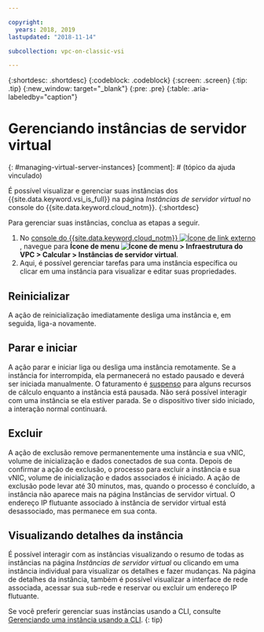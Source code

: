 ```yaml
---

copyright:
  years: 2018, 2019
lastupdated: "2018-11-14"

subcollection: vpc-on-classic-vsi

---
```


{:shortdesc: .shortdesc}
{:codeblock: .codeblock}
{:screen: .screen}
{:tip: .tip}
{:new_window: target="_blank"}
{:pre: .pre}
{:table: .aria-labeledby="caption"}

# Gerenciando instâncias de servidor virtual
{: #managing-virtual-server-instances}
[comment]: # (tópico da ajuda vinculado)

É possível visualizar e gerenciar suas instâncias dos {{site.data.keyword.vsi_is_full}} na página *Instâncias de servidor virtual* no console do {{site.data.keyword.cloud_notm}}.
{:shortdesc}

Para gerenciar suas instâncias, conclua as etapas a seguir.
1. No [console do {{site.data.keyword.cloud_notm}} ![Ícone de link externo](../icons/launch-glyph.svg "Ícone de link externo")](https://console.cloud.ibm.com/vpc), navegue para **Ícone de menu ![Ícone de menu](../icons/icon_hamburger.svg) > Infraestrutura do VPC > Calcular > Instâncias de servidor virtual**.
2. Aqui, é possível gerenciar tarefas para uma instância específica ou clicar em uma instância para visualizar e editar suas propriedades.

## Reinicializar

A ação de reinicialização imediatamente desliga uma instância e, em seguida, liga-a novamente.

## Parar e iniciar

A ação parar e iniciar liga ou desliga uma instância remotamente. Se a instância for interrompida, ela permanecerá no estado pausado e deverá ser iniciada manualmente. O faturamento é [suspenso](/docs/vpc-on-classic?topic=vpc-on-classic-pricing-for-virtual-servers-for-vpc#suspend-billing) para alguns recursos de cálculo enquanto a instância está pausada. Não será possível interagir com uma instância se ela estiver parada. Se o dispositivo tiver sido iniciado, a interação normal continuará.

## Excluir

A ação de exclusão remove permanentemente uma instância e sua vNIC, volume de inicialização e dados conectados de sua conta. Depois de confirmar a ação de exclusão, o processo para excluir a instância e sua vNIC, volume de inicialização e dados associados é iniciado. A ação de exclusão pode levar até 30 minutos, mas, quando o processo é concluído, a instância não aparece mais na página Instâncias de servidor virtual. O endereço IP flutuante associado à instância de servidor virtual está desassociado, mas permanece em sua conta.

## Visualizando detalhes da instância
É possível interagir com as instâncias visualizando o resumo de todas as instâncias na página *Instâncias de servidor virtual* ou clicando em uma instância individual para visualizar os detalhes e fazer mudanças. Na página de detalhes da instância, também é possível visualizar a interface de rede associada, acessar sua sub-rede e reservar ou excluir um endereço IP flutuante.

Se você preferir gerenciar suas instâncias usando a CLI, consulte [Gerenciando uma instância usando a CLI](/docs/vpc-on-classic-vsi?topic=vpc-on-classic-vsi-managing-virtual-servers-cli#managing-virtual-servers-cli).
{: tip}
